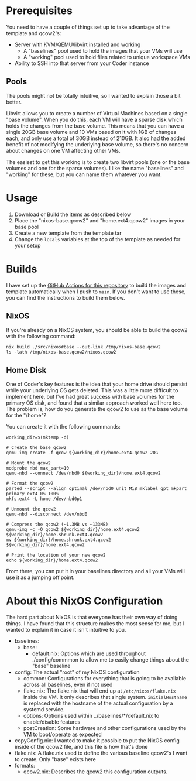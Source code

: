 # Prerequisites

You need to have a couple of things set up to take advantage of the template and qcow2's:

- Server with KVM/QEMU/libvirt installed and working
  - A "baselines" pool used to hold the images that your VMs will use
  - A "working" pool used to hold files related to unique workspace VMs
- Ability to SSH into that server from your Coder instance

## Pools

The pools might not be totally intuitive, so I wanted to explain those a bit better.

Libvirt allows you to create a number of Virtual Machines based on a single "base volume".
When you do this, each VM will have a sparse disk which holds the changes from the base volume.
This means that you can have a single 20GB base volume and 10 VMs based on it with 1GB of changes each, and only use a total of 30GB instead of 210GB.
It also had the added benefit of not modifying the underlying base volume, so there's no concern about changes on one VM affecting other VMs.

The easiest to get this working is to create two libvirt pools (one or the base volumes and one for the sparse volumes).
I like the name "baselines" and "working" for these, but you can name them whatever you want.

# Usage

1. Download or Build the items as described below
1. Place the "nixos-base.qcow2" and "home.ext4.qcow2" images in your base pool
1. Create a new template from the template tar
1. Change the `locals` variables at the top of the template as needed for your setup

# Builds

I have set up the [GitHub Actions for this repository](https://github.com/bamhm182/Coder-Templates-Public/actions/workflows/build-nixos.yml) to build the images and template automatically when I push to `main`. If you don't want to use those, you can find the instructions to build them below.

## NixOS

If you're already on a NixOS system, you should be able to build the qcow2 with the following command:

```
nix build ./src/nixos#base --out-link /tmp/nixos-base.qcow2
ls -lath /tmp/nixos-base.qcow2/nixos.qcow2
```

## Home Disk

One of Coder's key features is the idea that your home drive should persist while your underlying OS gets deleted.
This was a little more difficult to implement here, but I've had great success with base volumes for the primary OS disk, and found that a similar approach worked well here too.
The problem is, how do you generate the qcow2 to use as the base volume for the "/home"?

You can create it with the following commands:

```
working_dir=$(mktemp -d)

# Create the base qcow2
qemu-img create -f qcow ${working_dir}/home.ext4.qcow2 20G

# Mount the qcow2
modprobe nbd max_part=10
qemu-nbd --connect /dev/nbd0 ${working_dir}/home.ext4.qcow2

# Format the qcow2
parted --script --align optimal /dev/nbd0 unit MiB mklabel gpt mkpart primary ext4 0% 100%
mkfs.ext4 -L home /dev/nbd0p1

# Unmount the qcow2
qemu-nbd --disconnect /dev/nbd0

# Compress the qcow2 (~1.3MB vs ~133MB)
qemu-img -c -O qcow2 ${working_dir}/home.ext4.qcow2 ${working_dir}/home.shrunk.ext4.qcow2
mv ${working_dir}/home.shrunk.ext4.qcow2 ${working_dir}/home.ext4.qcow2

# Print the location of your new qcow2
echo ${working_dir}/home.ext4.qcow2
```

From there, you can put it in your baselines directory and all your VMs will use it as a jumping off point.

# About this NixOS Configuration

The hard part about NixOS is that everyone has their own way of doing things.
I have found that this structure makes the most sense for me, but I wanted to explain it in case it isn't intuitive to you.

- baselines: 
  - base:
    - default.nix: Options which are used throughout ./config/commmon to allow me to easily change things about the "base" baseline
- config: The actual "root" of my NixOS configuration
  - common: Configurations for everything that is going to be available across all baselines, even if not used
  - flake.nix: The flake.nix that will end up at `/etc/nixos/flake.nix` inside the VM. It only describes that single system. `initialHostname` is replaced with the hostname of the actual configuration by a systemd service.
  - options: Options used within ../baselines/*/default.nix to enable/disable features
  - postCreation: Some hardware and other configurations used by the VM to boot/operate as expected
- copyConfig.nix: I wanted to make it possible to put the NixOS config inside of the qcow2 file, and this file is how that's done
- flake.nix: A flake.nix used to define the various baseline qcow2's I want to create. Only "base" exists here
- formats:
  - qcow2.nix: Describes the qcow2 this configuration outputs.
